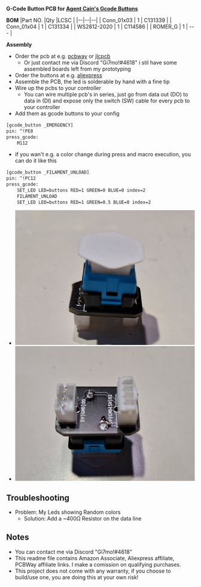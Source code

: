 **G-Code Button PCB for [Agent Cain's Gcode Buttons](https://github.com/Agent-Cain/VoronUsers/tree/Voron-2_RGB_G-Code_Button/printer_mods/Agent-Cain/rgb_gcode-button)**

**BOM**
|Part NO.  |Qty  |LCSC  |
|--|--|--|
| Conn_01x03 | 1 | C131339 |
| Conn_01x04 | 1 | C131334 |
| WS2812-2020 | 1 | C114586 |
| ROMER_G | 1 | --- |

**Assembly**
- Order the pcb at e.g. [pcbway](https://www.pcbway.com/project/shareproject/G_Code_Button_PCB_for_Agent_Cain_s_Gcode_Buttons_28c76498.html) or [jlcpcb](https://jlcpcb.com/)
    - Or just contact me via Discord "Gi7mo!#4618" i stil have some assembled boards left from my prototyping
- Order the buttons at e.g. [aliexpress](https://de.aliexpress.com/item/32953584375.html)
- Assemble the PCB, the led is solderable by hand with a fine tip
- Wire up the pcbs to your controller
    - You can wire multiple pcb's in series, just go from data out (DO) to data in (DI) and expose only the switch (SW) cable for every pcb to your controller
- Add them as gcode buttons to your config
```
[gcode_button _EMERGENCY]
pin: ^!PE8
press_gcode:
    M112
```

- if you wan't e.g. a color change during press and macro execution, you can do it like this
```
[gcode_button _FILAMENT_UNLOAD]
pin: ^!PC12
press_gcode:
    SET_LED LED=buttons RED=1 GREEN=0 BLUE=0 index=2
    FILAMENT_UNLOAD
    SET_LED LED=buttons RED=1 GREEN=0.5 BLUE=0 index=2
```
- ![assembled](Images/assembled.png)
- ![bottom](Images/bottom.png)

## Troubleshooting
- Problem: My Leds showing Random colors
    - Solution: Add a ~400Ω Resistor on the data line

## Notes
- You can contact me via Discord "Gi7mo!#4618"
- This readme file contains Amazon Associate, Aliexpress affiliate, PCBWay affiliate links. I make a comission on qualifying purchases.
- This project does not come with any warranty, if you choose to build/use one, you are doing this at your own risk!
